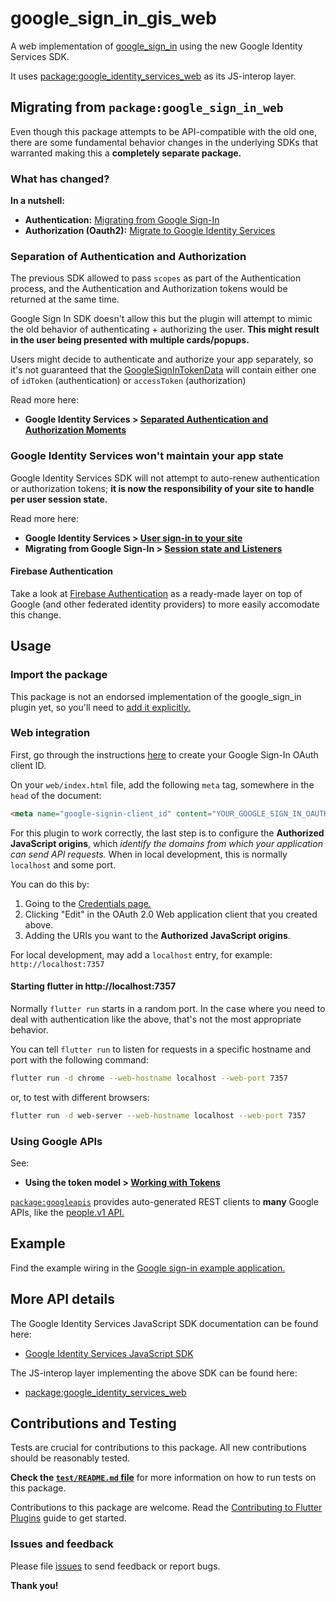 # google\_sign\_in\_gis\_web

A web implementation of [google_sign_in](https://pub.dev/packages/google_sign_in)
using the new Google Identity Services SDK.

It uses [package:google_identity_services_web](https://pub.dev/packages/google_identity_services_web)
as its JS-interop layer.

## Migrating from `package:google_sign_in_web`

Even though this package attempts to be API-compatible with the old one,
there are some fundamental behavior changes in the underlying
SDKs that warranted making this a **completely separate package.**

### What has changed?

**In a nutshell:**

* **Authentication:** [Migrating from Google Sign-In](https://developers.google.com/identity/gsi/web/guides/migration)
* **Authorization (Oauth2):** [Migrate to Google Identity Services](https://developers.google.com/identity/oauth2/web/guides/migration-to-gis)

### Separation of Authentication and Authorization

The previous SDK allowed to pass `scopes` as part of the Authentication process,
and the Authentication and Authorization tokens would be returned at the same
time.

Google Sign In SDK doesn't allow this but the plugin will attempt to mimic the old
behavior of authenticating + authorizing the user.
**This might result in the user being presented with multiple cards/popups.**

Users might decide to authenticate and authorize your app separately, so it's
not guaranteed that the [GoogleSignInTokenData](https://pub.dev/documentation/google_sign_in_platform_interface/latest/google_sign_in_platform_interface/GoogleSignInTokenData-class.html)
will contain either one of `idToken` (authentication) or `accessToken` (authorization)

Read more here:

* **Google Identity Services > [Separated Authentication and Authorization Moments](https://developers.google.com/identity/gsi/web/guides/overview#separated_authentication_and_authorization_moments)**

### Google Identity Services won't maintain your app state

Google Identity Services SDK will not attempt to auto-renew authentication or
authorization tokens; **it is now the responsibility of your site to handle
per user session state.**

Read more here:

* **Google Identity Services > [User sign-in to your site](https://developers.google.com/identity/gsi/web/guides/overview#user_sign-in_to_your_site)**
* **Migrating from Google Sign-In > [Session state and Listeners](https://developers.google.com/identity/gsi/web/guides/migration#session_state_and_listeners)**

#### Firebase Authentication

Take a look at [Firebase Authentication](https://firebase.google.com/docs/auth)
as a ready-made layer on top of Google (and other federated identity providers)
to more easily accomodate this change.

## Usage

### Import the package

This package is not an endorsed implementation of the google_sign_in plugin
yet, so you'll need to [add it explicitly.](https://pub.dev/packages/google_sign_in_gis_web/install)

### Web integration

First, go through the instructions [here](https://developers.google.com/identity/gsi/web/guides/get-google-api-clientid)
to create your Google Sign-In OAuth client ID.

On your `web/index.html` file, add the following `meta` tag, somewhere in the
`head` of the document:

```html
<meta name="google-signin-client_id" content="YOUR_GOOGLE_SIGN_IN_OAUTH_CLIENT_ID.apps.googleusercontent.com">
```

For this plugin to work correctly, the last step is to configure the
**Authorized JavaScript origins**, which _identify the domains from which your
application can send API requests._ When in local development, this is normally
`localhost` and some port.

You can do this by:

1. Going to the [Credentials page.](https://console.developers.google.com/apis/credentials)
2. Clicking "Edit" in the OAuth 2.0 Web application client that you created above.
3. Adding the URIs you want to the **Authorized JavaScript origins**.

For local development, may add a `localhost` entry, for example: `http://localhost:7357`

#### Starting flutter in http://localhost:7357

Normally `flutter run` starts in a random port. In the case where you need to
deal with authentication like the above, that's not the most appropriate
behavior.

You can tell `flutter run` to listen for requests in a specific hostname and
port with the following command:

```sh
flutter run -d chrome --web-hostname localhost --web-port 7357
```

or, to test with different browsers:

```sh
flutter run -d web-server --web-hostname localhost --web-port 7357
```

### Using Google APIs

See:

* **Using the token model > [Working with Tokens](https://developers.google.com/identity/oauth2/web/guides/use-token-model#working_with_tokens)**

[`package:googleapis`](https://pub.dev/packages/googleapis) provides
auto-generated REST clients to **many** Google APIs, like the
[people.v1 API.](https://pub.dev/documentation/googleapis/latest/people.v1/people.v1-library.html)

## Example

Find the example wiring in the [Google sign-in example application.](https://github.com/flutter/plugins/blob/main/packages/google_sign_in/google_sign_in/example/lib/main.dart)

## More API details

The Google Identity Services JavaScript SDK documentation can be found here:

* [Google Identity Services JavaScript SDK](https://developers.google.com/identity/oauth2/web)

The JS-interop layer implementing the above SDK can be found here:

* [package:google_identity_services_web](https://pub.dev/packages/google_identity_services_web)

## Contributions and Testing

Tests are crucial for contributions to this package. All new contributions
should be reasonably tested.

**Check the [`test/README.md` file](https://github.com/flutter/plugins/blob/main/packages/google_sign_in/google_sign_in_gis_web/test/README.md)**
for more information on how to run tests on this package.

Contributions to this package are welcome. Read the
[Contributing to Flutter Plugins](https://github.com/flutter/plugins/blob/main/CONTRIBUTING.md)
guide to get started.

### Issues and feedback

Please file [issues](https://github.com/flutter/flutter/issues/new)
to send feedback or report bugs.

**Thank you!**
